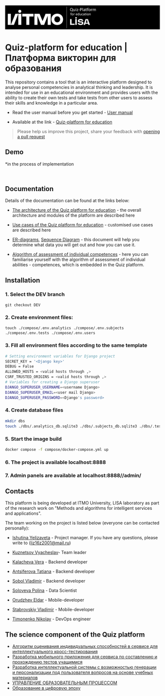 ![](docs/img/logo.jpg)
# Quiz-platform for education | Платформа викторин для образования

This repository contains a tool that is an interactive platform designed to analyse personal competencies in analytical thinking and leadership. It is intended for use in an educational environment and provides users with the ability to create their own tests and take tests from other users to assess their skills and knowledge in a particular area.

- Read the user manual before you get started - [User manual](docs/user_manual.md)

- Available at the link - [Quiz-platform for education]()

> Please help us improve this project, share your feedback with [opening a pull request](https://github.com/LabsWorkLISA/Quiz-platform/pulls)


## Demo
*in the process of implementation

![]()

## Documentation
Details of the documentation can be found at the links below:

- [The architecture of the Quiz platform for education](docs/architecture.md) - the overall architecture and modules of the platform are described here

- [Use cases of the Quiz platform for education](docs/use_case.md) - customised use cases are described here

- [ER-diagrams](docs/er_diagram.md), [Sequence Diagram](docs/sequence_diagrams.md)  - this document will help you determine what data you will get out and how you can use it.

- [Algorithm of assessment of individual competences](docs/evaluation_algorithm.md)  - here you can familiarise yourself with the algorithm of assessment of individual abilities - competences, which is embedded in the Quiz platform.


## Installation

### 1. Select the DEV branch
```
git checkout DEV
```

### 2. Create environment files:
```
touch ./compose/.env.analytics ./compose/.env.subjects ./compose/.env.tests ./compose/.env.users
```

### 3. Fill all environment files according to the same template
```bash
# Setting environment variables for Django project
SECRET_KEY = '<Django key>'
DEBUG = False
ALLOWED_HOSTS = <valid hosts through ,>
CSRF_TRUSTED_ORIGINS = <valid hosts through ,>
# Variables for creating a Django superuser
DJANGO_SUPERUSER_USERNAME=<username Django>
DJANGO_SUPERUSER_EMAIL=<user mail Django>
DJANGO_SUPERUSER_PASSWORD=<Django's password>
```

### 4. Create database files
```bash
mkdir dbs
touch ./dbs/.analytics_db.sqlite3 ./dbs/.subjects_db.sqlite3 ./dbs/.tests_db.sqlite3 ./dbs/.users_db.sqlite3
```

### 5. Start the image build
```bash
docker compose -f compose/docker-compose.yml up
```

### 6. The project is available localhost:8888

### 7. Admin panels are available at localhost:8888/<module name>/admin/

## Contacts
This platform is being developed at ITMO University, LISA laboratory as part of the research work on "Methods and algorithms for intelligent services and applications".

The team working on the project is listed below (everyone can be contacted personally):

- [Ishutina Yelizaveta](https://t.me/ishutachkaa) - Project manager. If you have any questions, please write to ([liz16z2001@mail.ru](mailto:liz16z2001@mail.ru))

- [Kuznetsov Vyacheslav](https://t.me/viacheslav_kuznetcov)-  Team leader

- [Kalacheva Vera](https://t.me/verkalacheva) - Backend developer

- [Antsiferova Tatiana](https://t.me/antsiferovaTA) - Backend developer

- [Sobol Vladimir](https://t.me/vovasobol1) - Backend developer

- [Soloveva Polina](https://t.me/solcticeranger) - Data Scientist

- [Orudzhev Eldar](https://t.me/eldar_oru) - Mobile-developer

- [Stabrovskiy Vladimir](https://t.me/godnesty) - Mobile-developer

- [Timonenko Nikolay](https://t.me/NikTimo) - DevOps engineer

## The science component of the Quiz platform
- [Алгоритм оценивания индивидуальных способностей в сервисе для интеллектуального кросс-тестирования](https://kmu.itmo.ru/digests/article/13777)
- [Разработка мобильного приложения для сервиса по составлению и прохождению тестов учащимися](https://kmu.itmo.ru/digests/article/12401)
- [Разработка интеллектуальной системы с возможностью генерации и персонализации под пользователя вопросов на основе учебных материалов](https://kmu.itmo.ru/digests/article/13672)
- [УПРАВЛЕНИЕ ОБРАЗОВАТЕЛЬНЫМ ПРОЦЕССОМ](https://www.sciencedirect.com/science/article/pii/S1877050923020094HTTPS//science-education.ru/ru/article/view?id=13932)
- [Образование в цифровую эпоху](https://arxiv.org/abs/2312.04330](https://magellan.pro/2019/03/04/obrazovanie-v-cifrovuju-jepohu/)https://magellan.pro/2019/03/04/obrazovanie-v-cifrovuju-jepohu/)
